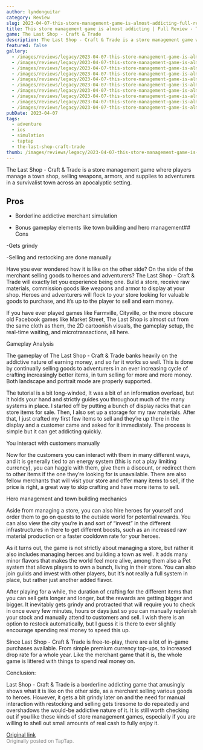 ```yaml
---
author: lyndonguitar
category: Review
slug: 2023-04-07-this-store-management-game-is-almost-addicting-full-review-the-last-shop-craft-trad
title: This store management game is almost addicting | Full Review - The Last Shop - Craft & Trade
game: The Last Shop - Craft & Trade
description: The Last Shop - Craft & Trade is a store management game where players manage a town shop, selling weapons, armors, and supplies to adventurers in a survivalist town across an apocalyptic setting.
featured: false
gallery:
  - /images/reviews/legacy/2023-04-07-this-store-management-game-is-almost-addicting--full-review---the-last-shop---craft--trad-0.avif
  - /images/reviews/legacy/2023-04-07-this-store-management-game-is-almost-addicting--full-review---the-last-shop---craft--trad-1.avif
  - /images/reviews/legacy/2023-04-07-this-store-management-game-is-almost-addicting--full-review---the-last-shop---craft--trad-2.avif
  - /images/reviews/legacy/2023-04-07-this-store-management-game-is-almost-addicting--full-review---the-last-shop---craft--trad-3.avif
  - /images/reviews/legacy/2023-04-07-this-store-management-game-is-almost-addicting--full-review---the-last-shop---craft--trad-4.avif
  - /images/reviews/legacy/2023-04-07-this-store-management-game-is-almost-addicting--full-review---the-last-shop---craft--trad-5.avif
  - /images/reviews/legacy/2023-04-07-this-store-management-game-is-almost-addicting--full-review---the-last-shop---craft--trad-6.avif
  - /images/reviews/legacy/2023-04-07-this-store-management-game-is-almost-addicting--full-review---the-last-shop---craft--trad-7.avif
  - /images/reviews/legacy/2023-04-07-this-store-management-game-is-almost-addicting--full-review---the-last-shop---craft--trad-8.avif
  - /images/reviews/legacy/2023-04-07-this-store-management-game-is-almost-addicting--full-review---the-last-shop---craft--trad-9.avif
pubDate: 2023-04-07
tags:
  - adventure
  - ios
  - simulation
  - taptap
  - the-last-shop-craft-trade
thumb: /images/reviews/legacy/2023-04-07-this-store-management-game-is-almost-addicting--full-review---the-last-shop---craft--trad-0.avif
---
```


The Last Shop - Craft & Trade is a store management game where players manage a town shop, selling weapons, armors, and supplies to adventurers in a survivalist town across an apocalyptic setting.




## Pros



- Borderline addictive merchant simulation


- Bonus gameplay elements like town building and hero management## Cons


-Gets grindy

-Selling and restocking are done manually

Have you ever wondered how it is like on the other side? On the side of the merchant selling goods to heroes and adventurers? The Last Shop - Craft & Trade will exactly let you experience being one. Build a store, receive raw materials, commission goods like weapons and armor to display at your shop. Heroes and adventurers will flock to your store looking for valuable goods to purchase, and it’s up to the player to sell and earn money.

If you have ever played games like Farmville, Cityville, or the more obscure old Facebook games like Market Street, The Last Shop is almost cut from the same cloth as them, the 2D cartoonish visuals, the gameplay setup, the real-time waiting, and microtransactions, all here.

Gameplay Analysis

The gameplay of The Last Shop - Craft & Trade banks heavily on the addictive nature of earning money, and so far it works so well. This is done by continually selling goods to adventurers in an ever increasing cycle of crafting increasingly better items, in turn selling for more and more money. Both landscape and portrait mode are properly supported.

The tutorial is a bit long-winded, It was a bit of an information overload, but it holds your hand and strictly guides you throughout much of the many systems in place. I started off by putting a bunch of display racks that can store items for sale. Then, I also set up a storage for my raw materials. After that, I just crafted my first few items to sell and they’re up there in the display and a customer came and asked for it immediately. The process is simple but it can get addicting quickly.

You interact with customers manually

Now for the customers you can interact with them in many different ways, and it is generally tied to an energy system (this is not a play limiting currency), you can haggle with them, give them a discount, or redirect them to other items if the one they’re looking for is unavailable. There are also fellow merchants that will visit your store and offer many items to sell, if the price is right, a great way to skip crafting and have more items to sell.

Hero management and town building mechanics

Aside from managing a store, you can also hire heroes for yourself and order them to go on quests to the outside world for potential rewards. You can also view the city you’re in and sort of “invest” in the different infrastructures in there to get different boosts, such as an increased raw material production or a faster cooldown rate for your heroes.

As it turns out, the game is not strictly about managing a store, but rather it also includes managing heroes and building a town as well. It adds many minor flavors that makes the world feel more alive, among them also a Pet system that allows players to own a bunch, living in their store. You can also join guilds and invest with other players, but it’s not really a full system in place, but rather just another added flavor.

After playing for a while, the duration of crafting for the different items that you can sell gets longer and longer, but the rewards are getting bigger and bigger. It inevitably gets grindy and protracted that will require you to check in once every few minutes, hours or days just so you can manually replenish your stock and manually attend to customers and sell. I wish there is an option to restock automatically, but I guess it is there to ever slightly encourage spending real money to speed this up.

Since Last Shop - Craft & Trade is free-to-play, there are a lot of in-game purchases available. From simple premium currency top-ups, to increased drop rate for a whole year. Like the merchant game that it is, the whole game is littered with things to spend real money on.

Conclusion:

Last Shop - Craft & Trade is a borderline addicting game that amusingly shows what it is like on the other side, as a merchant selling various goods to heroes. However, it gets a bit grindy later on and the need for manual interaction with restocking and selling gets tiresome to do repeatedly and overshadows the would-be addictive nature of it. It is still worth checking out if you like these kinds of store management games, especially if you are willing to shell out small amounts of real cash to fully enjoy it.

[Original link](https://www.taptap.io/post/5035009)<br><span style="font-size: 0.95em; color: #888;">Originally posted on TapTap.</span>